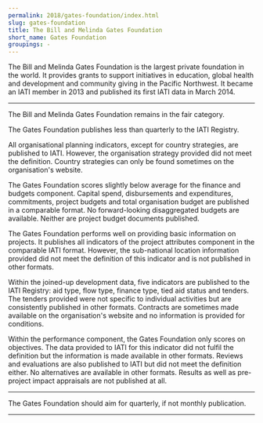 ```yaml
---
permalink: 2018/gates-foundation/index.html
slug: gates-foundation
title: The Bill and Melinda Gates Foundation
short_name: Gates Foundation
groupings: -
---
```


The Bill and Melinda Gates Foundation is the largest private foundation in the world. It provides grants to support initiatives in education, global health and development and community giving in the Pacific Northwest. It became an IATI member in 2013 and published its first IATI data in March 2014.

---

The Bill and Melinda Gates Foundation remains in the fair category.

The Gates Foundation publishes less than quarterly to the IATI Registry. 

All organisational planning indicators, except for country strategies, are published to IATI. However, the organisation strategy provided did not meet the definition. Country strategies can only be found sometimes on the organisation's website. 

The Gates Foundation scores slightly below average for the finance and budgets component. Capital spend, disbursements and expenditures, commitments, project budgets and total organisation budget are published in a comparable format. No forward-looking disaggregated budgets are available. Neither are project budget documents published.

The Gates Foundation performs well on providing basic information on projects. It publishes all indicators of the project attributes component in the comparable IATI format. However, the sub-national location information provided did not meet the definition of this indicator and is not published in other formats. 

Within the joined-up development data, five indicators are published to the IATI Registry: aid type, flow type, finance type, tied aid status and tenders. The tenders provided were not specific to individual activities but are consistently published in other formats. Contracts are sometimes made available on the organisation's website and no information is provided for conditions. 

Within the performance component, the Gates Foundation only scores on objectives. The data provided to IATI for this indicator did not fulfil the definition but the information is made available in other formats. Reviews and evaluations are also published to IATI but did not meet the definition either. No alternatives are available in other formats. Results as well as pre-project impact appraisals are not published at all. 


---

The Gates Foundation should aim for quarterly, if not monthly publication.

---
